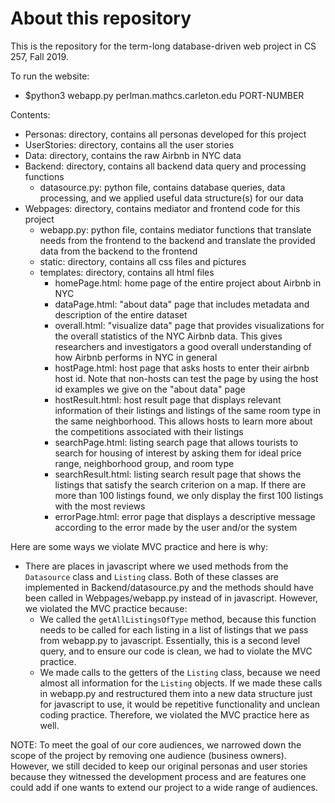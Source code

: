# About this repository
This is the repository for the term-long database-driven web project in
CS 257, Fall 2019.

To run the website:
- $python3 webapp.py perlman.mathcs.carleton.edu PORT-NUMBER

Contents:
- Personas: directory, contains all personas developed for this project
- UserStories: directory, contains all the user stories
- Data: directory, contains the raw Airbnb in NYC data
- Backend: directory, contains all backend data query and processing functions
  - datasource.py: python file, contains database queries, data processing, and
      we applied useful data structure(s) for our data
- Webpages: directory, contains mediator and frontend code for this project
  - webapp.py: python file, contains mediator functions that translate needs
      from the frontend to the backend and translate the provided data from the
      backend to the frontend
  - static: directory, contains all css files and pictures
  - templates: directory, contains all html files
    - homePage.html: home page of the entire project about Airbnb in NYC
    - dataPage.html: "about data" page that includes metadata and description
        of the entire dataset
    - overall.html: "visualize data" page that provides visualizations for the
        overall statistics of the NYC Airbnb data. This gives researchers and
        investigators a good overall understanding of how Airbnb performs in
        NYC in general
    - hostPage.html: host page that asks hosts to enter their airbnb host id.
        Note that non-hosts can test the page by using the host id examples we
        give on the "about data" page
    - hostResult.html: host result page that displays relevant information of
        their listings and listings of the same room type in the same
        neighborhood. This allows hosts to learn more about the competitions
        associated with their listings
    - searchPage.html: listing search page that allows tourists to search for
        housing of interest by asking them for ideal price range, neighborhood
        group, and room type
    - searchResult.html: listing search result page that shows the listings that
        satisfy the search criterion on a map. If there are more than 100
        listings found, we only display the first 100 listings with the most
        reviews
    - errorPage.html: error page that displays a descriptive message according
        to the error made by the user and/or the system

Here are some ways we violate MVC practice and here is why:
- There are places in javascript where we used methods from the `Datasource`
  class and `Listing` class. Both of these classes are implemented in
  Backend/datasource.py and the methods should have been called in
  Webpages/webapp.py instead of in javascript. However, we violated the MVC
  practice because:
  - We called the `getAllListingsOfType` method, because this function needs
    to be called for each listing in a list of listings that we pass from
    webapp.py to javascript. Essentially, this is a second level query, and
    to ensure our code is clean, we had to violate the MVC practice.
  - We made calls to the getters of the `Listing` class, because we need
    almost all information for the `Listing` objects. If we made these calls
    in webapp.py and restructured them into a new data structure just for
    javascript to use, it would be repetitive functionality and unclean
    coding practice. Therefore, we violated the MVC practice here as well.

NOTE: To meet the goal of our core audiences, we narrowed down the scope of
the project by removing one audience (business owners). However, we still
decided to keep our original personas and user stories because they witnessed
the development process and are features one could add if one wants to extend
our project to a wide range of audiences.
